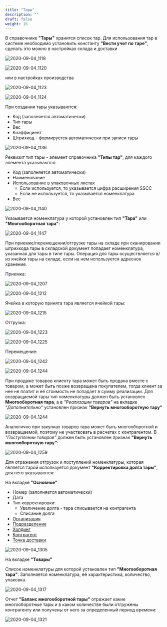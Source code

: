 ```yaml
---
title: "Тары"
description: ""
draft: false
weight: 16
---
```


В справочнике **"Тары"** хранится список тар. Для использования тар в системе необходимо установить константу **"Вести учет по таре"**, сделать это можно в настройках склада и доставки

![2020-09-04_1118](2020-09-04_1118.png)

![2020-09-04_1120](2020-09-04_1120.png)

или в настройках производства

![2020-09-04_1123](2020-09-04_1123.png)

![2020-09-04_1124](2020-09-04_1124.png)

При создании тары указываются:

- Код (заполняется автоматически)
- Тип тары
- Вес
- Коэффициент
- Штрихкод - формируется автоматически при записи тары

![2020-09-04_1136](2020-09-04_1136.png)

Реквизит тип тары - элемент справочника **"Типы тар"**, для каждого элемента указываются:

- Код (заполняется автоматически)
- Наименование
- Использование в упаковочных листах
    - Если используется, то указывается цифра расширения SSCC
    - Если не используется, то указывается номенклатура
- Вес

![2020-09-04_1140](2020-09-04_1140.png)

Указывается номенклатура у которой установлен тип **"Тара"** или **"Многооборотная тара"**:

![2020-09-04_1147](2020-09-04_1147.png)

При приемке/перемещении/отгрузке тары на складе при сканировании штрихкода тары в складской документ попадает номенклатура, указанная для тары в типе тары. Операция для тары осуществляется в/из ячейки тары на складе, если на нем используется адресное хранение.

Приемка:

![2020-09-04_1207](2020-09-04_1207.png)

![2020-09-04_1212](2020-09-04_1212.png)

Ячейка в которую принята тара является ячейкой тары:

![2020-09-04_1215](2020-09-04_1215.png)

Отгрузка:

![2020-09-04_1223](2020-09-04_1223.png)

![2020-09-04_1225](2020-09-04_1225.png)

Перемещение:

![2020-09-04_1242](2020-09-04_1242.png)

![2020-09-04_1244](2020-09-04_1244.png)

При продаже товаров клиенту тара может быть продана вместе с товаром, а может быть позже возвращена покупателем, тогда клиент за нее не платит и её стоимость не попадает в сумму реализации. Для возвращаемой тары тип номенклатуры должен быть установлен **Многооборотная тара**, а в *"Реализации товаров"* на вкладке *"Дополнительно"* установлен признак **"Вернуть многооборотную тару"**

![2020-09-04_1244](2020-09-04_1244.png)

Аналогично при закупках товаров тара может быть многооборотной и возвращаемой, поэтому не участвовать в расчетах с контрагентом. В *"Поступлении товаров"* должен быть установлен признак **"Вернуть многооборотную тару"**:

![2020-09-04_1259](2020-09-04_1259.png)

Для отражения отгрузок и поступлений номенклатуры, которая является тарой используется документ **"Корректировка долга тары"**, для него указываются:

На вкладке **"Основное"**

- Номер (заполняется автоматически)
- Дата
- Тип корректировки:
    - Увеличение долга - тара списывается на контрагента
    - Списание долга
- [Организация](Organization.md)
- [Подразделение](Department.md)
- [Холдинг](Holding.md)
- [Контрагент](Contractor.md)
- [Точка доставки](DeliveryPoint.md)

![2020-09-04_1305](2020-09-04_1305.png)

На вкладке **"Товары"**

Список номенклатуры для которой установлен тип **"Многооборотная тара"**. Заполняется номенклатура, её характеристика, количество, упаковка.

![2020-09-04_1317](2020-09-04_1317.png)

Отчет **"Баланс многооборотной тары"** отражает какие многооборотные тары и в каком количестве были отгружены контрагенту или получены от него за определенный период времени:

![2020-09-04_1321](2020-09-04_1321.png)